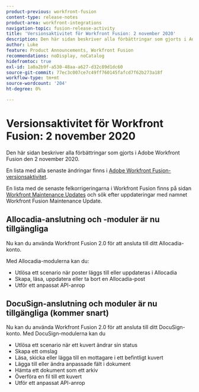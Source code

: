 ```yaml
---
product-previous: workfront-fusion
content-type: release-notes
product-area: workfront-integrations
navigation-topic: fusion-release-activity
title: 'Versionsaktivitet för Workfront Fusion: 2 november 2020'
description: Den här sidan beskriver alla förbättringar som gjorts i Adobe Workfront Fusion den 2 november 2020.
author: Luke
feature: Product Announcements, Workfront Fusion
recommendations: noDisplay, noCatalog
hidefromtoc: true
exl-id: 1a0a2b9f-a530-48aa-a627-d32c89d1dc60
source-git-commit: 77ec3c007ce7c49ff760145fafcd7f62b273a18f
workflow-type: tm+mt
source-wordcount: '204'
ht-degree: 0%

---
```


# Versionsaktivitet för Workfront Fusion: 2 november 2020

Den här sidan beskriver alla förbättringar som gjorts i Adobe Workfront Fusion den 2 november 2020.

En lista med alla senaste ändringar finns i [Adobe Workfront Fusion-versionsaktivitet](/help/workfront-fusion/fusion-product-releases/fusion-release-activity.md).

En lista med de senaste felkorrigeringarna i Workfront Fusion finns på sidan [Workfront Maintenance Updates](https://experienceleague.adobe.com/docs/workfront-known-issues/releases/current-updates.html) och sök efter uppdateringar med namnet Workfront Fusion Maintenance Update.

## Allocadia-anslutning och -moduler är nu tillgängliga

Nu kan du använda Workfront Fusion 2.0 för att ansluta till ditt Allocadia-konto.

Med Allocadia-modulerna kan du:

* Utlösa ett scenario när poster läggs till eller uppdateras i Allocadia
* Skapa, läsa, uppdatera eller ta bort en Allocadia-post
* Utför ett anpassat API-anrop

## DocuSign-anslutning och moduler är nu tillgängliga (kommer snart)

Nu kan du använda Workfront Fusion 2.0 för att ansluta till ditt DocuSign-konto. Med DocuSign-modulerna kan du

* Utlösa ett scenario när ett kuvert ändrar sin status
* Skapa ett omslag
* Läsa, skicka eller lägga till en mottagare i ett befintligt kuvert
* Lägga till eller ändra anpassade fält i dokument
* Hämta ett dokument som ett arkiv
* Överföra en fil till ett kuvert
* Utför ett anpassat API-anrop
